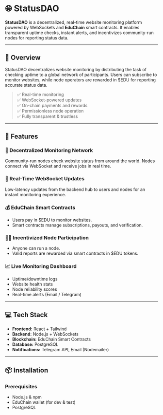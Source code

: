 # 🌐 StatusDAO

**StatusDAO** is a decentralized, real-time website monitoring platform powered by WebSockets and **EduChain** smart contracts. It enables transparent uptime checks, instant alerts, and incentivizes community-run nodes for reporting status data.

---

## 🚀 Overview

StatusDAO decentralizes website monitoring by distributing the task of checking uptime to a global network of participants. Users can subscribe to monitor websites, while node operators are rewarded in $EDU for reporting accurate status data.

> ✅ Real-time monitoring  
> ✅ WebSocket-powered updates  
> ✅ On-chain payments and rewards  
> ✅ Permissionless node operation  
> ✅ Fully transparent & trustless

---

## 🔧 Features

### 🔗 Decentralized Monitoring Network
Community-run nodes check website status from around the world. Nodes connect via WebSocket and receive jobs in real time.

### 📡 Real-Time WebSocket Updates
Low-latency updates from the backend hub to users and nodes for an instant monitoring experience.

### 💰 EduChain Smart Contracts
- Users pay in $EDU to monitor websites.
- Smart contracts manage subscriptions, payouts, and verification.

### 🧑‍💻 Incentivized Node Participation
- Anyone can run a node.
- Valid reports are rewarded via smart contracts in $EDU tokens.

### 📈 Live Monitoring Dashboard
- Uptime/downtime logs
- Website health stats
- Node reliability scores
- Real-time alerts (Email / Telegram)

---

## 💻 Tech Stack

- **Frontend:** React + Tailwind  
- **Backend:** Node.js + WebSockets  
- **Blockchain:** EduChain Smart Contracts  
- **Database:** PostgreSQL  
- **Notifications:** Telegram API, Email (Nodemailer)

---

## 📦 Installation

### Prerequisites
- Node.js & npm
- EduChain wallet (for dev & test)
- PostgreSQL
